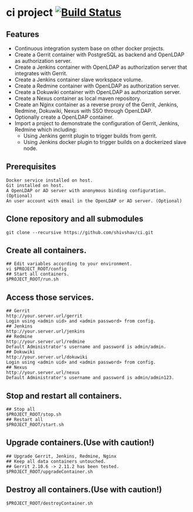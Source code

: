 # ci project [![Build Status](https://travis-ci.org/shivshav/ci.svg)](https://travis-ci.org/shivshav/ci)
## Features
* Continuous integration system base on other docker projects.
* Create a Gerrit container with PostgreSQL as backend and OpenLDAP as authorization server.
* Create a Jenkins container with OpenLDAP as authorization server that integrates with Gerrit.
* Create a Jenkins container slave workspace volume.
* Create a Redmine container with OpenLDAP as authorization server.
* Create a Dokuwiki container with OpenLDAP as authorization server.
* Create a Nexus container as local maven repository.
* Create an Nginx container as a reverse proxy of the Gerrit, Jenkins, Redmine, Dokuwiki, Nexus with SSO through OpenLDAP.
* Optionally create a OpenLDAP container.
* Import a project to demonstrate the configuration of Gerrit, Jenkins, Redmine which including:
  * Using Jenkins gerrit plugin to trigger builds from gerrit.
  * Using Jenkins docker plugin to trigger builds on a dockerized slave node.

## Prerequisites
    Docker service installed on host.
    Git installed on host.
    A OpenLDAP or AD server with anonymous binding configuration. (Optional)
    An user account with email in the OpenLDAP or AD server. (Optional)

## Clone repository and all submodules
    git clone --recursive https://github.com/shivshav/ci.git

## Create all containers.
    ## Edit variables according to your environment.
    vi $PROJECT_ROOT/config
    ## Start all containers.
    $PROJECT_ROOT/run.sh

## Access those services.
    ## Gerrit
    http://your.server.url/gerrit
    Login using <admin uid> and <admin password> from config.
    ## Jenkins
    http://your.server.url/jenkins
    ## Redmine
    http://your.server.url/redmine
    Default Administrator's username and password is admin/admin.
    ## Dokuwiki
    http://your.server.url/dokuwiki
    Login using <admin uid> and <admin password> from config.
    ## Nexus
    http://your.server.url/nexus
    Default Administrator's username and password is admin/admin123.

## Stop and restart all containers.
    ## Stop all
    $PROJECT_ROOT/stop.sh
    ## Restart all
    $PROJECT_ROOT/start.sh

## Upgrade containers.(Use with caution!)
    ## Upgrade Gerrit, Jenkins, Redmine, Nginx
    ## Keep all data containers untouched.
    ## Gerrit 2.10.6 -> 2.11.2 has been tested.
    $PROJECT_ROOT/upgradeContainer.sh

## Destroy all containers.(Use with caution!) 
    $PROJECT_ROOT/destroyContainer.sh
